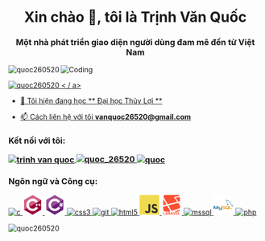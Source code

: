<h1 align = "center"> Xin chào 👋, tôi là Trịnh Văn Quốc </h1>
<h3 align = "center"> Một nhà phát triển giao diện người dùng đam mê đến từ Việt Nam </h3>
<img align="right" alt="Coding" width="400" src="https://www.google.com/search?q=annimate+coding+gif&tbm=isch&chips=q:annimate+coding+gif,online_chips:cartoon:H4dlUOCHY2Y%3D&hl=vi&sa=X&ved=2ahUKEwie57vm2PD2AhVENqYKHaPuANsQ4lYoA3oECAEQIw&biw=1519&bih=714#imgrc=zhjSEq0Xd_DH7M&imgdii=jqO91MW02XQutM">

<p align = "left"> <img src = "https://komarev.com/ghpvc/?username=quoc260520&label=Profile%20views&color=0e75b6&style=flat" alt = "quoc260520" /> </p>

<p align = "left"> <a href = "https : //github.com/ryo-ma/github-profile-trophy "> <img src =" https://github-profile-trophy.vercel.app/?username=quoc260520 "alt =" quoc260520 "/> < / a> </p>

- 🌱 Tôi hiện đang học ** Đại học Thủy Lợi **

- 📫 Cách liên hệ với tôi **vanquoc26520@gmail.com**

<h3 align = "left"> Kết nối với tôi: </ h3>
<p align = "left">
<a href="https://fb.com/trinh van quoc" target="blank"> <img align = "center" src = "https://raw.githubusercontent.com/rahuldkjain/github-profile-readme -generator / master / src / images / icon / Social / facebook.svg "alt =" trinh van quoc "height =" 30 "width =" 40 "/> </a>
<a href =" https: // instagram .com / quoc_26520 "target =" blank "> <img align =" center "src =" https://raw.githubusercontent.com/rahuldkjain/github-profile-readme-generator/master/src/images/icons/Social /instagram.svg "alt =" quoc_26520 "height =" 30 "width =" 40 "/> </a>
<a href="https://discord.gg/quoc" target="blank"> <img align = "center" src = "https: //raw.githubusercontent.com / rahuldkjain / github-profile-readme-generate / master / src / images / icon / Social / discord.svg "alt =" quoc "height =" 30 "width =" 40 "/> </a>
</ p >

<h3 align = "left"> Ngôn ngữ và Công cụ: </h3>
<p align = "left"> <a href="https://www.cprogramming.com/" target="_blank" rel="noreferrer"> <img src = "https://raw.githubusercontent.com/ devicons / devicon / master / icon / c / c-original.svg "alt =" c "width =" 40 "height =" 40 "/> </a> <a href =" https: //www.w3schools. com / cpp / "target =" _ blank "rel =" noreferrer "> <img src =" https://raw.githubusercontent.com/devicons/devicon/master/icons/cplusplus/cplusplus-original.svg "alt =" cplusplus "width =" 40 "height =" 40 "/> </a> <a href="https://www.w3schools.com/cs/" target="_blank" rel="noreferrer"> <img src = "https://raw.githubusercontent.com/devicons/devicon/master/icons/csharp/csharp-original.svg "alt =" csharp "width =" 40 "height =" 40 "/> </a> <a href = "https://www.w3schools.com/css/" target = "_ blank" rel = "noreferrer"> <img src = "https://raw.githubusercontent.com/devicons/devicon/master/icons/css3 /css3-original-wordmark.svg "alt =" css3 "width =" 40 "height =" 40 "/> </a> <a href =" https://git-scm.com/ "target =" _ blank "rel =" noreferrer "> <img src =" https://www.vectorlogo.zone/logos/git-scm/git-scm-icon.svg "alt =" git "width =" 40 "height =" 40 "/> </a> <a href = "https://www.w3.org/html/" target = "_ blank" rel = "noreferrer"> <img src = "https://raw.githubusercontent.com/devicons/devicon/master/icons /html5/html5-original-wordmark.svg "alt =" html5 "width =" 40 "height =" 40 "/> </a> <a href =" https://developer.mozilla.org/en-US / docs / Web / JavaScript "target =" _ blank "rel =" noreferrer "> <img src =" https://raw.githubusercontent.com/devicons/devicon/master/icons/javascript/javascript-original.svg "alt = "javascript" width = "40" height = "40" /> </a> <a href="https://laravel.com/" target="_blank" rel="noreferrer"> <img src = " https://raw.githubusercontent.com/devicons/devicon/master/icons/laravel/laravel-plain-wordmark.svg "alt =" laravel "width =" 40 "height =" 40 "/> </a> <a href = "https://www.microsoft.com/en-us/sql-server" target = "_ blank" rel = "noreferrer"> <img src = "https://www.svgrepo.com/show/303229/ microsoft-sql-server-logo.svg "alt =" mssql "width =" 40 "height =" 40 "/> </a> <a href =" https://www.mysql.com/ "target =" _blank "rel =" noreferrer "> <img src =" https://raw.githubusercontent.com/devicons/devicon/master/icons/mysql/mysql-original-wordmark.svg "alt =" mysql "width =" 40 "height =" 40 "/> </ a> <a href="https://www.php.net" target="_blank" rel="noreferrer"> <img src = "https://raw.githubusercontent.com/devicons/devicon/master/ biểu tượng / php / php-original.svg "alt =" php "width =" 40 "height =" 40 "/> </a> </p>

<p> <img align = "center" src = "https://github-readme-stats.vercel.app/api/top-langs?username=quoc260520&show_icons=true&locale=vi&layout=compact" alt = "quoc260520" /> </p>

